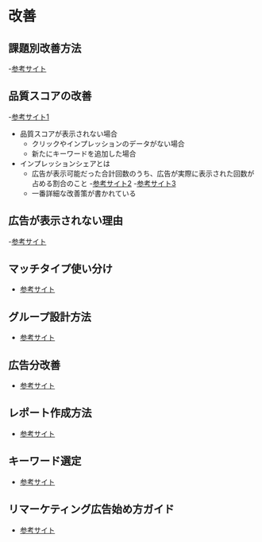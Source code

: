 # 改善


## 課題別改善方法
-[参考サイト](https://n-works.link/blog/webad/listingad-improvement)

## 品質スコアの改善
-[参考サイト1](https://n-works.link/blog/webad/listing-ads-quality-score)
- 品質スコアが表示されない場合
    - クリックやインプレッションのデータがない場合
    - 新たにキーワードを追加した場合
- インプレッションシェアとは
    -  広告が表示可能だった合計回数のうち、広告が実際に表示された回数が占める割合のこと
-[参考サイト2](https://funnelinc.tokyo/blog/p463/)
-[参考サイト3](https://www.uniad.co.jp/210202)
    - 一番詳細な改善策が書かれている

## 広告が表示されない理由
-[参考サイト](https://n-works.link/blog/webad/listing-dontshow)

## マッチタイプ使い分け
- [参考サイト](https://n-works.link/blog/webad/listing-match-types)

## グループ設計方法
- [参考サイト](https://n-works.link/blog/webad/listing-ad-group-design)

##  広告分改善
- [参考サイト](https://n-works.link/blog/webad/listing_ctr)

## レポート作成方法
- [参考サイト](https://n-works.link/blog/webad/reporting_listing)

## キーワード選定
- [参考サイト](https://n-works.link/blog/webad/listing-keyword)

## リマーケティング広告始め方ガイド
- [参考サイト](https://n-works.link/blog/webad/remarkteing-ads)
